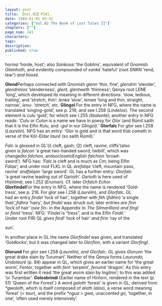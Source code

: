 ```yaml
---
layout: post
title: 【Vol.02】P341.
date: 1984-01-01 05:41
categories: ["Vol.02 The Book of Lost Tales II"]
chapters: [""]
page_num: 341
characters: 
tags: 
description: 
published: true
---
```


<p style="text-indent: 0;">
<I>horma</I> ‘horde, host’; also <I>Sankossi</I> ‘the Goblins', equivalent of Gnomish <I>Glamhoth</I>, and evidently compounded of <I>sankë</I> ‘hateful’ (root SNKN ‘rend, tear’) <I>and hossë</I>.
</p>

<B>Glend</B>Perhaps connected with Gnomish <I>glenn</I> ‘thin, fine’, <I>glendrin</I> ‘slender’, <I>glendrinios</I> ‘slenderness’, <I>glent, glentweth</I> ‘thinness’; Qenya root LENE ‘long’, which developed its meaning in different directions: ‘slow, tedious, trailing’, and ‘stretch, thin’: <I>lenka</I> ‘slow’, <I>lenwa</I> ‘long and thin, straight, narrow’, <I>lenu-</I> ‘stretch’, etc. <B>Glingol </B>For the entry in NFG, where the name is translated ‘singing-gold’, see p. 216; and see I.258 (<I>Lindelos</I>). The second element is <I>culu</I> ‘gold’, for which see I.255 (<I>Ilsaluntë);</I> another entry in NFG reads: <I>‘Culu</I> or <I>Culon</I> is a name we have in poesy for <I>Glor</I> (and Rúmil saith that it is the Elfin <I>Kulu</I>, and <I>-gol</I> in our <I>Glingol).’</I> <B>Glorfalc </B>For <I>glor</I> see I.258 (<I>Laurelin</I>). NFG has an entry: <I>‘Glor</I> is gold and is that word that cometh in verse of the Kôr-Eldar <I>laurë</I> (so saith Rúmil).’

<I>Falc</I> is glossed in GL'(i) cleft, gash; (2) cleft, ravine, cliffs'(also<BR>given is <I>falcon</I> ‘a great two-handed sword, twibill’, which was<BR>changedto <I>falchon</I>, andsoclosetoEnglish <I>falchion</I> ‘broad-<BR>sword’). NFG has: <I>‘Falc</I> is cleft and is much as Cm; being Elfin<BR> <I>Falqa’;</I> and under root FLKL in QL <I>arefalqa</I> ‘cleft, mountain pass,<BR>ravine’ <I>andfalqan</I> ‘large sword’. GL has a further entry: <I>Glorfalc<BR></I>‘a great ravine leading out of Garioth’. <I>Garioth</I> is here used of<BR>Hisilómë; see I.252 (<I>Eruman</I>). Cf. later <I>Orfalch Echor.<BR></I><B>Glorfindel</B>For the entry in NFG, where the name is rendered ‘Gold-<BR>tress’, see p. 216. For <I>glor</I> see I.258 (<I>Laurelin</I>), and <I>Glorfalc</I>. GL<BR>had an entry <I>findel</I> ‘lock of hair’, together with <I>fith</I> (<I>fidhin</I>) ‘a single<BR>I<I>hair',fidhra</I> ‘hairy’, <I>but findel</I> was struck out; later entries <I>are finn<BR></I>‘lock of hair’ (<I>see fin-</I> in the Appendix to <I>The Silmarillion) and fingl<BR></I>or <I>finnil</I> ‘tress’. NFG: <I>‘Findel</I> is “tress”, and is the Elfin <I>Findil.’<BR></I>Under root FIRI QL <I>gives find!</I> ‘lock of hair’ <I>and firin</I> ‘ray of the

sun’.

 In another place in GL the name <I>Glorfindel</I> was given, and translated ‘Goldlocks’, but it was changed later to <I>Glorfinn</I>, with a variant <I>Glorfingl</I>.

<B> Glorund </B>For <I>glor</I> see I.258 (<I>Laurelin), and Glorfalc</I>. GL gives <I>Glorunn</I> ‘the great drake slain by Turumart’. Neither of the Qenya forms <I>Laurundo, Undolaurë</I> (p. 84) appear in QL, which gives an earlier name for ‘the great worm’, <I>Fentor</I>, together with <I>fent</I> ‘serpent’, <I>fenumë</I> ‘dragon’. As this entry was first written it read ‘the great worm slain by Ingilmo’; to this was added ‘or Turambar’. <B>Golosbrindi </B>(Earlier name of Hirilorn, rendered in the text (p. 51) ‘Queen of the Forest’.) A word <I>goloth</I> ‘forest’ is given in GL, derived from <I>\*gwoloth</I>, which is itself composed of <I>aloth (alos</I>), a verse word meaning ‘forest’ (= <I>taur</I>), and the prefix <I>\*ngua > gwa</I>, unaccented <I>go</I>, ‘together, in one’, ‘often used merely intensively’.

